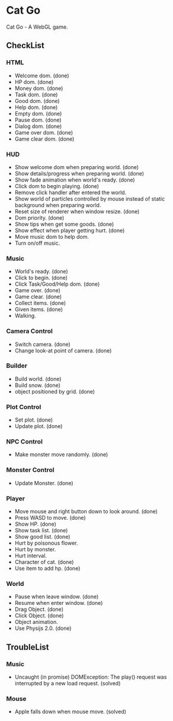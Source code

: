 # Cat Go

Cat Go - A WebGL game.

## CheckList

### HTML

- Welcome dom. (done)
- HP dom. (done)
- Money dom. (done)
- Task dom. (done)
- Good dom. (done)
- Help dom. (done)
- Empty dom. (done)
- Pause dom. (done)
- Dialog dom. (done)
- Game over dom. (done)
- Game clear dom. (done)

### HUD

- Show welcome dom when preparing world. (done)
- Show details/progress when preparing world. (done)
- Show fade animation when world's ready. (done)
- Click dom to begin playing. (done)
- Remove click handler after entered the world.
- Show world of particles controlled by mouse instead of static background when preparing world.
- Reset size of renderer when window resize. (done)
- Dom priority. (done)
- Show tips when get some goods. (done)
- Show effect when player getting hurt. (done)
- Move music dom to help dom.
- Turn on/off music.

### Music

- World's ready. (done)
- Click to begin. (done)
- Click Task/Good/Help dom. (done)
- Game over. (done)
- Game clear. (done)
- Collect items. (done)
- Given items. (done)
- Walking.

### Camera Control

- Switch camera. (done)
- Change look-at point of camera. (done)

### Builder

- Build world. (done)
- Build snow. (done)
- object positioned by grid. (done)

### Plot Control

- Set plot. (done)
- Update plot. (done)

### NPC Control

- Make monster move randomly. (done)

### Monster Control

- Update Monster. (done)

### Player

- Move mouse and right button down to look around. (done)
- Press WASD to move. (done)
- Show HP. (done)
- Show task list. (done)
- Show good list. (done)
- Hurt by poisonous flower.
- Hurt by monster.
- Hurt interval.
- Character of cat. (done)
- Use item to add hp. (done)

### World

- Pause when leave window. (done)
- Resume when enter window. (done)
- Drag Object. (done)
- Click Object. (done)
- Object animation.
- Use Physijs 2.0. (done)

## TroubleList

### Music

- Uncaught (in promise) DOMException: The play() request was interrupted by a new load request. (solved)

### Mouse

- Apple falls down when mouse move. (solved)
